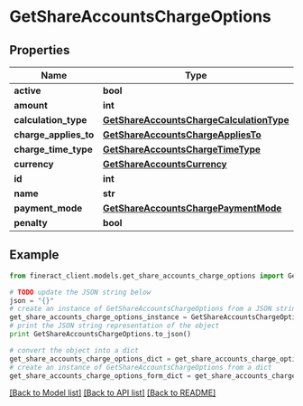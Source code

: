 # GetShareAccountsChargeOptions


## Properties

Name | Type | Description | Notes
------------ | ------------- | ------------- | -------------
**active** | **bool** |  | [optional] 
**amount** | **int** |  | [optional] 
**calculation_type** | [**GetShareAccountsChargeCalculationType**](GetShareAccountsChargeCalculationType.md) |  | [optional] 
**charge_applies_to** | [**GetShareAccountsChargeAppliesTo**](GetShareAccountsChargeAppliesTo.md) |  | [optional] 
**charge_time_type** | [**GetShareAccountsChargeTimeType**](GetShareAccountsChargeTimeType.md) |  | [optional] 
**currency** | [**GetShareAccountsCurrency**](GetShareAccountsCurrency.md) |  | [optional] 
**id** | **int** |  | [optional] 
**name** | **str** |  | [optional] 
**payment_mode** | [**GetShareAccountsChargePaymentMode**](GetShareAccountsChargePaymentMode.md) |  | [optional] 
**penalty** | **bool** |  | [optional] 

## Example

```python
from fineract_client.models.get_share_accounts_charge_options import GetShareAccountsChargeOptions

# TODO update the JSON string below
json = "{}"
# create an instance of GetShareAccountsChargeOptions from a JSON string
get_share_accounts_charge_options_instance = GetShareAccountsChargeOptions.from_json(json)
# print the JSON string representation of the object
print GetShareAccountsChargeOptions.to_json()

# convert the object into a dict
get_share_accounts_charge_options_dict = get_share_accounts_charge_options_instance.to_dict()
# create an instance of GetShareAccountsChargeOptions from a dict
get_share_accounts_charge_options_form_dict = get_share_accounts_charge_options.from_dict(get_share_accounts_charge_options_dict)
```
[[Back to Model list]](../README.md#documentation-for-models) [[Back to API list]](../README.md#documentation-for-api-endpoints) [[Back to README]](../README.md)


